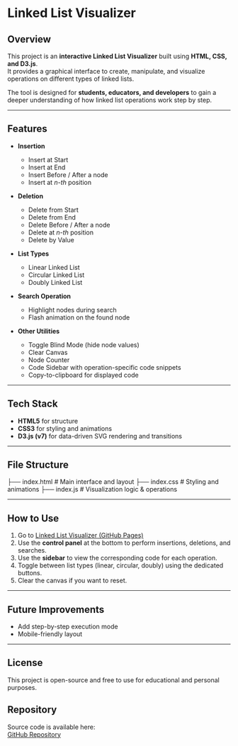 # Linked List Visualizer  

## Overview  
This project is an **interactive Linked List Visualizer** built using **HTML, CSS, and D3.js**.  
It provides a graphical interface to create, manipulate, and visualize operations on different types of linked lists.  

The tool is designed for **students, educators, and developers** to gain a deeper understanding of how linked list operations work step by step.  

---

## Features  
- **Insertion**  
  - Insert at Start  
  - Insert at End  
  - Insert Before / After a node  
  - Insert at *n-th* position  

- **Deletion**  
  - Delete from Start  
  - Delete from End  
  - Delete Before / After a node  
  - Delete at *n-th* position  
  - Delete by Value  

- **List Types**  
  - Linear Linked List  
  - Circular Linked List  
  - Doubly Linked List  

- **Search Operation**  
  - Highlight nodes during search  
  - Flash animation on the found node  

- **Other Utilities**  
  - Toggle Blind Mode (hide node values)  
  - Clear Canvas  
  - Node Counter  
  - Code Sidebar with operation-specific code snippets  
  - Copy-to-clipboard for displayed code  

---

## Tech Stack  
- **HTML5** for structure  
- **CSS3** for styling and animations  
- **D3.js (v7)** for data-driven SVG rendering and transitions  

---

## File Structure  
├── index.html # Main interface and layout
├── index.css # Styling and animations
├── index.js # Visualization logic & operations

---

## How to Use  
1. Go to [Linked List Visualizer (GitHub Pages)]([divpaste.github.io/ds.github.io/])
3. Use the **control panel** at the bottom to perform insertions, deletions, and searches.  
4. Use the **sidebar** to view the corresponding code for each operation.  
5. Toggle between list types (linear, circular, doubly) using the dedicated buttons.  
6. Clear the canvas if you want to reset.  

---

## Future Improvements  
- Add step-by-step execution mode  
- Mobile-friendly layout  

---

## License  
This project is open-source and free to use for educational and personal purposes.

## Repository  
Source code is available here:  
[GitHub Repository](https://github.com/divpaste/ds.github.io) 
